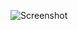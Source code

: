 ![Screenshot](https://https://github.com/MarlonThompson71/React-Native-Recipe-App/assets/59469213/38cfe2ad-39b4-4f49-8ed2-2c1f3c0fd2dc
)



